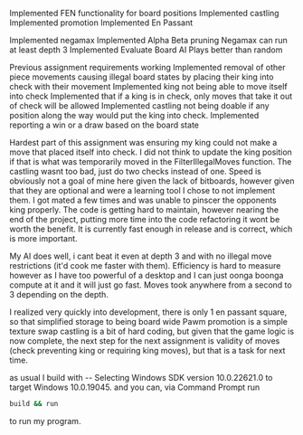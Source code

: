 Implemented FEN functionality for board positions
Implemented castling
Implemented promotion
Implemented En Passant

Implemented negamax
Implemented Alpha Beta pruning
Negamax can run at least depth 3
Implemented Evaluate Board
AI Plays better than random

Previous assignment requirements working
Implemented removal of other piece movements causing illegal board states by placing their king into check with their movement
Implemented king not being able to move itself into check
Implemented that if a king is in check, only moves that take it out of check will be allowed
Implemented castling not being doable if any position along the way would put the king into check.
Implemented reporting a win or a draw based on the board state

Hardest part of this assignment was ensuring my king could not make a move that placed itself into check.  I did not think to update the king position if that is what was temporarily moved in the FilterIllegalMoves function.  The castling wasnt too bad, just do two checks instead of one.  Speed is obviously not a goal of mine here given the lack of bitboards, however given that they are optional and were a learning tool I chose to not implement them.  I got mated a few times and was unable to pinscer the opponents king properly.  The code is getting hard to maintain, however nearing the end of the project, putting more time into the code refactoring it wont be worth the benefit.  It is currently fast enough in release and is correct, which is more important.

My AI does well, i cant beat it even at depth 3 and with no illegal move restrictions (it'd cook me faster with them).  Efficiency is hard to measure however as I have too powerful of a desktop and I can just oonga boonga compute at it and it will just go fast.
Moves took anywhere from a second to 3 depending on the depth.

I realized very quickly into development, there is only 1 en passant square, so that simplified storage to being board wide
Pawm promotion is a simple texture swap
castling is a bit of hard coding, but given that the game logic is now complete, the next step for the next assignment is validity of moves (check preventing king or requiring king moves), but that is a task for next time.

as usual I build with
-- Selecting Windows SDK version 10.0.22621.0 to target Windows 10.0.19045.
and you can, via Command Prompt run
```sh
build && run
```
to run my program.

